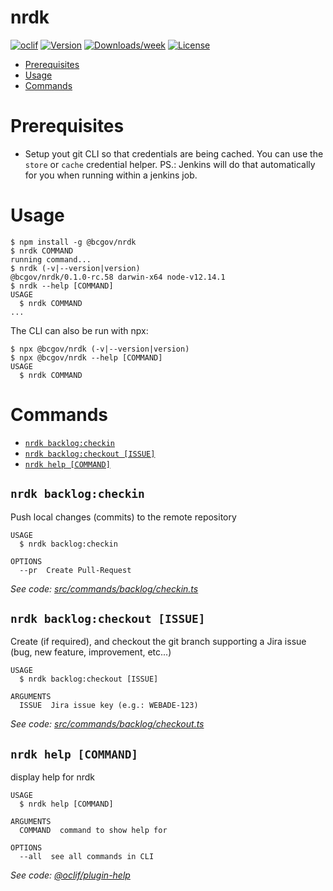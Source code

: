 nrdk
====



[![oclif](https://img.shields.io/badge/cli-oclif-brightgreen.svg)](https://oclif.io)
[![Version](https://img.shields.io/npm/v/@bcgov/nrdk.svg)](https://www.npmjs.com/package/@bcgov/nrdk)
[![Downloads/week](https://img.shields.io/npm/dw/@bcgov/nrdk.svg)](https://www.npmjs.com/package/@bcgov/nrdk)
[![License](https://img.shields.io/npm/l/@bcgov/nrdk.svg)](https://github.com/cvarjao/nrdk/blob/master/package.json)

<!-- toc -->
* [Prerequisites](#prerequisites)
* [Usage](#usage)
* [Commands](#commands)
<!-- tocstop -->

# Prerequisites
* Setup yout git CLI so that credentials are being cached. You can use the `store` or `cache` credential helper. PS.: Jenkins will do that automatically for you when running within a jenkins job.

# Usage
<!-- usage -->
```sh-session
$ npm install -g @bcgov/nrdk
$ nrdk COMMAND
running command...
$ nrdk (-v|--version|version)
@bcgov/nrdk/0.1.0-rc.58 darwin-x64 node-v12.14.1
$ nrdk --help [COMMAND]
USAGE
  $ nrdk COMMAND
...
```
<!-- usagestop -->

The CLI can also be run with npx:
```sh-session
$ npx @bcgov/nrdk (-v|--version|version)
$ npx @bcgov/nrdk --help [COMMAND]
USAGE
  $ nrdk COMMAND
```

# Commands
<!-- commands -->
* [`nrdk backlog:checkin`](#nrdk-backlogcheckin)
* [`nrdk backlog:checkout [ISSUE]`](#nrdk-backlogcheckout-issue)
* [`nrdk help [COMMAND]`](#nrdk-help-command)

## `nrdk backlog:checkin`

Push local changes (commits) to the remote repository

```
USAGE
  $ nrdk backlog:checkin

OPTIONS
  --pr  Create Pull-Request
```

_See code: [src/commands/backlog/checkin.ts](./src/commands/backlog/checkin.ts)_

## `nrdk backlog:checkout [ISSUE]`

Create (if required), and checkout the git branch supporting a Jira issue (bug, new feature, improvement, etc...)

```
USAGE
  $ nrdk backlog:checkout [ISSUE]

ARGUMENTS
  ISSUE  Jira issue key (e.g.: WEBADE-123)
```

_See code: [src/commands/backlog/checkout.ts](./src/commands/backlog/checkout.ts)_

## `nrdk help [COMMAND]`

display help for nrdk

```
USAGE
  $ nrdk help [COMMAND]

ARGUMENTS
  COMMAND  command to show help for

OPTIONS
  --all  see all commands in CLI
```

_See code: [@oclif/plugin-help](https://github.com/oclif/plugin-help/blob/v3.2.0/src/commands/help.ts)_
<!-- commandsstop -->
